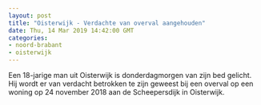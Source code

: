 ```yaml
---
layout: post
title: "Oisterwijk - Verdachte van overval aangehouden"
date: Thu, 14 Mar 2019 14:42:00 GMT
categories: 
- noord-brabant 
- oisterwijk 
---
```


Een 18-jarige man uit Oisterwijk is donderdagmorgen van zijn bed gelicht. Hij wordt er van verdacht betrokken te zijn geweest bij een overval op een woning op 24 november 2018 aan de Scheepersdijk in Oisterwijk.
